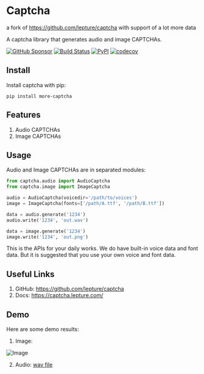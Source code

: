 # Captcha

a fork of <https://github.com/lepture/captcha> with support of a lot more data

A captcha library that generates audio and image CAPTCHAs.


[![GitHub Sponsor](https://badgen.net/badge/support/captcha/blue?icon=github)](https://github.com/sponsors/lepture)
[![Build Status](https://github.com/lepture/captcha/actions/workflows/test.yml/badge.svg)](https://github.com/lepture/captcha/actions)
[![PyPI](https://badgen.net/pypi/v/captcha)](https://pypi.org/project/captcha)
[![codecov](https://codecov.io/gh/lepture/captcha/branch/master/graph/badge.svg?token=xLjcXGMaeo)](https://codecov.io/gh/lepture/captcha)

## Install

Install captcha with pip:

```
pip install more-captcha
```

## Features

1. Audio CAPTCHAs
2. Image CAPTCHAs

## Usage

Audio and Image CAPTCHAs are in separated modules:

```python
from captcha.audio import AudioCaptcha
from captcha.image import ImageCaptcha

audio = AudioCaptcha(voicedir='/path/to/voices')
image = ImageCaptcha(fonts=['/path/A.ttf', '/path/B.ttf'])

data = audio.generate('1234')
audio.write('1234', 'out.wav')

data = image.generate('1234')
image.write('1234', 'out.png')
```

This is the APIs for your daily works. We do have built-in voice data and font
data. But it is suggested that you use your own voice and font data.

## Useful Links

1. GitHub: https://github.com/lepture/captcha
2. Docs: https://captcha.lepture.com/

## Demo

Here are some demo results:

1. Image:

  ![Image](https://cloud.githubusercontent.com/assets/290496/5213632/95e68768-764b-11e4-862f-d95a8f776cdd.png)

2. Audio: [wav file](https://github.com/lepture/captcha/releases/download/v0.1-beta/out.wav)
